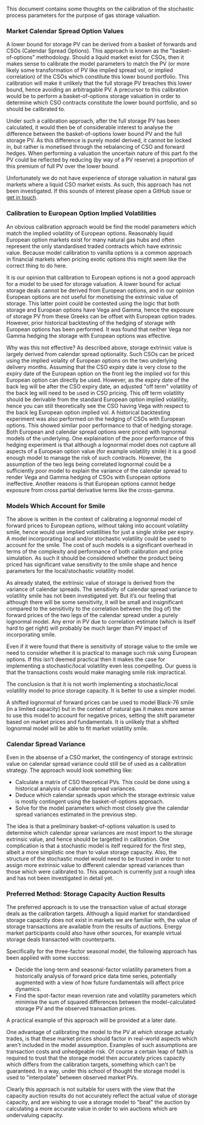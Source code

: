 This document contains some thoughts on the calibration of the stochastic process parameters for the purpose of gas storage valuation.

### Market Calendar Spread Option Values
A lower bound for storage PV can be derived from a basket of forwards and
CSOs (Calendar Spread Options). This approach is known as the "basket-of-options" methodology. Should a liquid market exist for CSOs, then it
makes sense to calibrate the model parameters to match the PV (or more likely some transformation of PV like implied spread vol, or implied correlation) of the CSOs which constitute this lower bound portfolio.
This calibration will make it unlikely that the full storage PV breaches this lower bound, hence avoiding an arbitragable PV.
A precursor to this calibration would be to perform a basket-of-options
storage valuation in order to determine which CSO contracts constitute the
lower bound portfolio, and so should be calibrated to.

Under such a calibration approach, after the full storage PV has been 
calculated, it would then be of considerable interest to analyse the 
difference between the basket-of-options lower bound PV and the full 
storage PV. As this difference is purely model derived, it cannot be locked 
in, but rather is monetised through the rebalancing of CSO and forward 
hedges. When performing a valuation the uncertain nature of this part fo the PV
could be reflected by reducing (by way of a PV reserve) a proportion of
this premium of full PV over the lower bound.

Unfortunately we do not have experience of storage valuation in natural gas
markets where a liquid CSO market exists. As such, this approach has not been
investigated. If this sounds of interest please open a GitHub issue or 
[get in touch](mailto:jake@cmdty.co.uk?subject=Cmdty%20Storage%20CSO%20Calibration). 

### Calibration to European Option Implied Volatilities
An obvious calibration approach would be find the model parameters which
match the implied volatility of European options. Reasonably liquid 
European option markets exist for many natural gas hubs and often
represent the only standardised traded contracts which have extrinsic
value. Because model calibration to vanilla options is a common approach in financial
markets when pricing exotic options this might seem like the correct thing to do here.

It is our opinion that calibration to European options is not a good 
approach for a model to be used for storage valuation. A lower bound for
actual storage deals cannot be derived from European options, and in our
opinion European options are not useful for monetising the extrinsic value of storage.
This latter point could be contested using the logic that both storage
and European options have Vega and Gamma, hence the exposure of storage
PV from these Greeks can be offset with European option trades. However,
prior historical backtesting of the hedging of storage with European
options has been performed. It was found that neither Vega nor Gamma
hedging the storage with European options was effective.

Why was this not effective? As described above, storage extrinsic 
value is largely derived from calendar spread optionality. Such CSOs
can be priced using the implied volality of European options on the
two underlying delivery months. Assuming that the CSO expiry date is
very close to the expiry date of the European option on the front leg
the implied vol for this European option can directly be used. However,
as the expiry date of the back leg will be after the CSO expiry date, an
adjusted "off term" volatility of the back leg will need to be used in
CSO pricing. This off term volatility should be derivable from the standard
European option implied volatility, hence you can still theoretically see
the CSO having Vega with respect to the back leg European option implied vol.
A historical backtesting experiment
was also performed on the hedging of CSOs with European options. This
showed similar poor performance to that of hedging storage. Both
European and calendar spread options were priced with lognormal models
of the underlying. One explaination of the poor performance of this 
hedging experiment is that although a lognormal model does not capture
all aspects of a European option value (for example volatility smile)
it is a good enough model to manage the risk of such contracts.
However, the assumption of the two legs being correlated lognormal 
could be a sufficiently poor model to explain the variance of the 
calendar spread to render Vega and Gamma hedging of CSOs with European
options ineffective. Another reasons is that European options 
cannot hedge exposure from cross partial derivative terms like the
cross-gamma.

### Models Which Account for Smile
The above is written in the context of calibrating a lognormal model of forward prices to
European options, without taking into account volatility smile, hence would use implied 
volatilities for just a single strike per expiry. A model incorporating local and/or stochastic 
volatility could be used
to account for the smile. The cost of such models is a significant overhead in terms of the 
complexity and performance of both calibration and price simulation. As such it should be 
considered whether the product being priced has significant value sensitivity to the smile 
shape and hence parameters for the local/stochastic volatility model.

As already stated, the 
extrinsic value of storage is derived from the variance of calendar spreads. 
The sensitivity of calendar spread variance to volatility smile has not been investigated yet. 
But it’s our feeling that although there will be some sensitivity, it will be small and 
insignificant compared to the sensitivity to the correlation between the (log of) the forward 
prices of the two legs of the calendar spread under a purely lognormal model. Any error in PV
due to correlation estimate (which is itself hard to get right) will probably be much larger
than PV impact of incorporating smile.

Even if it were found that there is sensitivity of storage value to the smile we need to
consider whether it is practical to manage such risk using European options. If this isn’t
deemed practical then it makes the case for implementing a stochastic/local volatility even
less compelling. Our guess is that the transactions costs would make managing smile risk
impractical.

The conclusion is that it is not worth implementing a stochastic/local volatility model to price 
storage capacity. It is better to use a simpler model.

A shifted lognormal of forward prices can be used to model Black-76 smile (in a limited capacity) but in 
the context of natural gas it makes more sense to use this model to account for negative prices,
setting the shift parameter based on market prices and fundamentals. It is unlikely that a
shifted lognormal model will be able to fit market volatility smile.

### Calendar Spread Variance
Even in the absense of a CSO market, the contingency of storage extrinsic
value on calendar spread variance could still be of used as a calibration strategy. The approach would look something like:

* Calculate a matrix of CSO theoretical PVs. This could
be done using a historical analysis of calendar spread variances.
* Deduce which calendar spreads upon which the storage extrinsic value is mostly contingent using the basket-of-options approach.
* Solve for the model parameters which most closely give the calendar
spread variances estimated in the previous step.

The idea is that a preliminary basket-of-options valuation is used to 
determine which calendar sprear variances are most import to the storage
extrinsic value, and hence should be targetted in calibration.
One complication is that a stochastic model is itelf required for the first
step, albeit a more simplistic one than to value storage capacity.
Also, the structure of the stochastic model would need to be trusted in order
to not assign more extrinsic value to different calendar spread variances than those 
which were calibrated to.
This approach is currently just a rough idea and has not been investigated
in detail yet.

### Preferred Method: Storage Capacity Auction Results
The preferred approach is to use the transaction value of actual
storage deals as the calibration targets. Although a liquid market for
standardised storage capactity does not exist in markets we are familiar with, 
the value of storage 
transactions are available from the results of auctions. Energy market
participants could also have other sources, for example virtual
storage deals transacted with counterparts.

Specifically for the three-factor seasonal model, the following approach
has been applied with some success:
* Decide the long-term and seasonal-factor volatility parameters from
a historically analysis of forward price data time series, potentially augmented
with a view of how future fundamentals will affect price dynamics.
* Find the spot-factor mean reversion rate and volatility parameters
which minimise the sum of squared differences between the 
model-calculated storage PV and the observed transaction prices.

A practical example of this approach will be provided at a later date.

One advantage of calibrating the model to the PV at which storage actually
trades, is that these market prices should factor in real-world aspects 
which aren't included in the model assumption. Examples
of such assumptions are transaction costs and unhedgeable risk. Of course
a certain leap of faith is required to trust that the storage model then
accurately prices capacity which differs from the calibration targets,
something which can't be guaranteed. In a way, under this school of thought
the storage model is used to "interpolate" between observed market PVs. 

Clearly this approach is not suitable for users with the view that the
capacity auction results do not accurately reflect the actual value of
storage capacity, and are wishing to use a storage model to "beat" the
auction by calculating a more accurate value in order to win auctions
which are undervaluing capacity.


